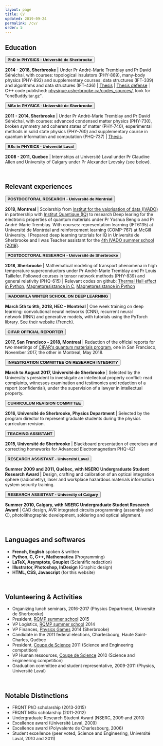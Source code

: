```yaml
---
layout: page
title: CV
updated: 2019-09-24
permalink: /cv/
order: 5
---
```


<body>

<h2>Education</h2>

<button class="collapsible"><b> PhD in PHYSICS - Université de Sherbrooke </b></button>
<div class="content">
<p class="cp">
  <b>2014 - 2018, Sherbrooke</b>
  | Under Pr André-Marie Tremblay and Pr David Sénéchal, with courses: topological insulators (PHY-889), many-body physics (PHY-892) and supplementary courses: data structures (IFT-339) and algorithms and data structures (IFT-436)
  | <a href="https://savoirs.usherbrooke.ca/handle/11143/12097">Thesis</a>
  | <a href= "https://youtu.be/yXtxbGZ8XJc?t=929"> Thesis defense</a>
  | C++ code published: <a href="https://physique.usherbrooke.ca/codes_sources/"> physique.usherbrooke.ca/codes_sources/</a>, look for "oneBuddy.tar.gz".
</p>
</div>

<button class="collapsible"><b> MSc in PHYSICS  - Université de Sherbrooke</b></button>
<div class="content">
<p class="cp">
  <b>2011 - 2014, Sherbrooke</b>
  | Under Pr André-Marie Tremblay and Pr David Sénéchal, with courses: advanced condensed matter physics (PHY-730), broken symmetry and coherent states of matter (PHY-740), experimental methods in solid state physics (PHY-760) and supplementary course in quantum information and computation (PHQ-737)
  | <a href="https://savoirs.usherbrooke.ca/handle/11143/79">Thesis</a>.
</p>
</div>

<button class="collapsible"><b> BSc in PHYSICS - Université Laval</b></button>
<div class="content">
<p class="cp">
  <b>2008 - 2011, Quebec</b>
  | Internships at Université Laval under Pr Claudine Allen and University of Calgary under Pr Alexander Lvovsky (see below).
</p>
</div>
<p></p>


<br>
<h2>Relevant experiences</h2>

<button class="collapsible"><b> POSTDOCTORAL RESEARCH - Université de Montréal</b></button>
<div class="content">
<p class="cp">
  <b>2019, Montreal</b>
  | Scolarship from <a href="https://ivado.ca/bourses-ivado/bourses-post-doctorales-4/">Institut for the valorisation of data (IVADO)</a> in partnership with <a href="https://www.usherbrooke.ca/iq/">Institut Quantique (IQ)</a> to research Deep learing for the electronic properties of quantum materials under Pr Yoshua Bengio and Pr André-Marie Tremblay.
  With courses: representation learning (IFT6135) at Université de Montréal and reinforcement learning (COMP-767) at McGill University.
  I Prepared deep learning tutorials for IQ in Université de Sherbrooke and I was
  Teacher assistant for the <a href="https://ivado.ca/en/trainings/schools/ivado-mila-deep-learning-school-5th-edition-2/">4th IVADO summer school (2019)</a>.
</p>
</div>

<button class="collapsible"><b> POSTDOCTORAL RESEARCH - Université de Sherbrooke </b></button>
<div class="content">
<p class="cp">
  <b>2018, Sherbrooke</b>
  | Mathematical modeling of transport phenomena in high temperature superconductors under Pr André-Marie Tremblay and Pr Louis Taillefer. Followed courses in tensor network methods (PHY-839) and general relativity (PHQ-615)
  | Relevant codes on github: <a href="https://github.com/simonverret/kxy_kagome">Thermal Hall effect in Python</a>, <a href="https://github.com/simonverret/mroBuddy">Magnetoresistance in C</a>, <a href="https://github.com/gaelgrissonnanche/admr">Magnetoresistance in Python</a>
</p>
</div>


<button class="collapsible"><b> IVADO/MILA WINTER SCHOOL ON DEEP LEARNING </b></button>
<div class="content">
<p class="cp">
  <b>March 5th to 9th, 2018, HEC - Montréal</b>
  | One week training on deep learning: convolutional neural networks (CNN), recurrent neural network (RNN) and generative models, with tutorials using the PyTorch library. <a href = "https://ivado.ca/formations/ecole-ivado-mila-apprentissage-profond/">See their website (French)</a>.
</p>
</div>

<button class="collapsible"><b> CIFAR OFFICIAL REPORTER </b></button>
<div class="content">
<p class="cp">
  <b>2017, San Francisco - 2018, Montreal</b>
  | Redaction of the official reports for two meetings of <a href="https://www.cifar.ca/research/programs/quantum-materials">CIFAR's quantum materials program</a>, one in San Francisco, November 2017, the other in Montreal, May 2018.
</p>
</div>

<button class="collapsible"><b> INVESTIGATION COMMITTEE ON RESEARCH INTEGRITY </b></button>
<div class="content">
<p class="cp">
  <b>March to August 2017, Université de Sherbrooke</b>
  | Selected by the University's president to investigate an intellectual property conflict: read complaints, witnesses examination and testimonies and redaction of a report (confidential), under the supervision of a lawyer in intellectual property.
</p>
</div>

<button class="collapsible"><b> CURRICULUM REVISION COMMITTEE </b></button>
<div class="content">
<p class="cp">
  <b>2016, Université de Sherbrooke, Physics Department</b>
  | Selected by the program director to represent graduate students during the physics curriculum revision.
</p>
</div>

<button class="collapsible"><b> TEACHING ASSISTANT </b></button>
<div class="content">
<p class="cp">
  <b>2015, Université de Sherbrooke</b>
  | Blackboard presentation of exercises and correcting homeworks for Advanced Electromagnetism PHQ-421
</p>
</div>

<button class="collapsible"><b> RESEARCH ASSISTANT - Université Laval </b></button>
<div class="content">
<p class="cp">
  <b>Summer 2009 and 2011, Québec, with NSERC Undergraduate Student Research Award</b>
  | Design, crafting and calibration of an optical integration sphere (radiometry), laser and workplace hazardous materials information system security training.
</p>
</div>

<button class="collapsible"><b> RESEARCH ASSISTANT - University of Calgary </b></button>
<div class="content">
<p class="cp">
  <b>Summer 2010, Calgary, with NSERC Undergraduate Student Research Award</b>
  | CAD design, AVR integrated circuits programming (assembly and C), photolithographic development, soldering and optical alignment.
</p>
</div>
<p></p>


<br>
<h2>Languages and softwares</h2>
<ul>
<li><b>French, English</b> spoken & written</li>
<li><b>Python, C, C++, Mathematica</b> (Programming)</li>
<li><b>LaTeX, Asymptote, Gnuplot</b> (Scientific redaction)</li>
<li><b>Illustrator, Photoshop, InDesign</b> (Graphic design)</li>
<li><b>HTML, CSS, Javascript</b> (for this website)</li>
</ul>

<br>
<h2>Volunteering & Activities</h2>
<ul>
<li>Organizing lunch seminars, 2016-2017 (Physics Department, Université de Sherbrooke)</li>
<li>President, <a href="http://rqemp.ca/en/index.html">RQMP summer school</a> 2015 </li>
<li>VP Logistics, <a href="http://rqemp.ca/en/index.html">RQMP summer school</a> 2014</li>
<li>VP Finances, <a href="http://jeuxdelaphysique.ca/en/home/">Physics Games</a> 2014 (Sherbrooke)</li>
<li>Candidate in the 2011 federal elections, Charlesbourg, Haute Saint-Charles, Québec</li>
<li>President, <a href="http://www.coupedescience.com/">Coupe de Science</a> 2011 (Science and Engineering competition)</li>
<li>VP Human ressources, <a href="http://www.coupedescience.com/">Coupe de Science</a> 2010 (Science and Engineering competition)</li>
<li>Graduation committee and student representative, 2009-2011 (Physics, Université Laval)</li>
<!-- <li>Captain of improv team (Cégep Limoilou 2007-2008)</li> -->
<!-- <li>Head writer, students journal (Polyvalente de Charlesbourg 2005-2006)</li> -->
<!-- jeunes entreprise -->
<!-- defi genie inventif -->
<!-- opti math, info club, murales cegep, murales comedie musicale -->
</ul>

<br>
<h2>Notable Distinctions</h2>
<ul>
<li>FRQNT PhD scholarship (2013-2015)</li>
<li>FRQNT MSc scholarship (2011-2012)</li>
<li>Undergraduate Research Student Award (NSERC, 2009 and 2010)</li>
<li>Excellence award (Université Laval, 2009)</li>
<li>Excellence award (Polyvalente de Charlesbourg, 2006)</li>
<li>Student excellence (peer voted, Science and Engineering, Université Laval, 2010 and 2011)</li>
<!-- <li>Personality of the year (Université Laval, physics students' association, 2009, 2010 and 2011)</li> -->
<!-- <li>Personality of the year (Polyvalente de Charlesbourg, 2005)</li> -->
<!-- grands québecois -->
</ul>















